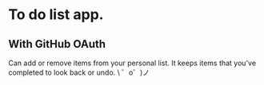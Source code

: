 # To do list app.
## With GitHub OAuth
Can add or remove items from your personal list. It keeps items that you've completed to look back or undo. \ ゜o゜)ノ
